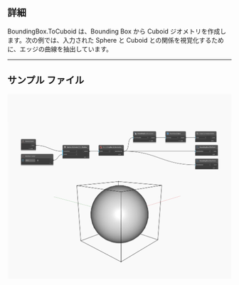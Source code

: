 ## 詳細
BoundingBox.ToCuboid は、Bounding Box から Cuboid ジオメトリを作成します。次の例では、入力された Sphere と Cuboid との関係を視覚化するために、エッジの曲線を抽出しています。
___
## サンプル ファイル

![ToCuboid](./Autodesk.DesignScript.Geometry.BoundingBox.ToCuboid_img.jpg)

